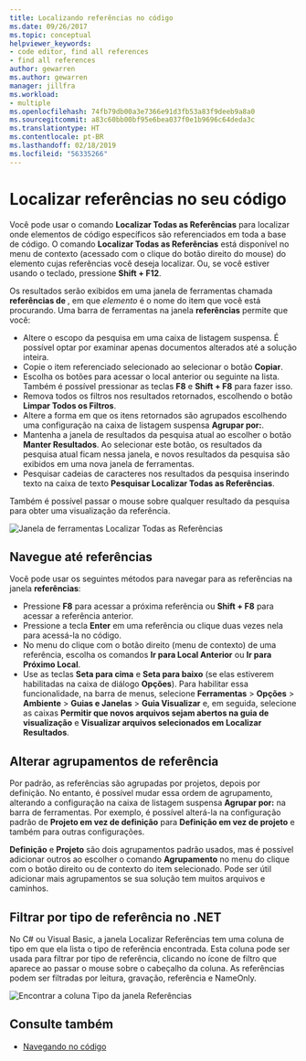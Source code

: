 ```yaml
---
title: Localizando referências no código
ms.date: 09/26/2017
ms.topic: conceptual
helpviewer_keywords:
- code editor, find all references
- find all references
author: gewarren
ms.author: gewarren
manager: jillfra
ms.workload:
- multiple
ms.openlocfilehash: 74fb79db00a3e7366e91d3fb53a83f9deeb9a8a0
ms.sourcegitcommit: a83c60bb00bf95e6bea037f0e1b9696c64deda3c
ms.translationtype: HT
ms.contentlocale: pt-BR
ms.lasthandoff: 02/18/2019
ms.locfileid: "56335266"
---
```

# <a name="find-references-in-your-code"></a>Localizar referências no seu código

Você pode usar o comando **Localizar Todas as Referências** para localizar onde elementos de código específicos são referenciados em toda a base de código. O comando **Localizar Todas as Referências** está disponível no menu de contexto (acessado com o clique do botão direito do mouse) do elemento cujas referências você deseja localizar. Ou, se você estiver usando o teclado, pressione **Shift + F12**.

Os resultados serão exibidos em uma janela de ferramentas chamada **referências de <element>**, em que *elemento* é o nome do item que você está procurando. Uma barra de ferramentas na janela **referências** permite que você:
- Altere o escopo da pesquisa em uma caixa de listagem suspensa. É possível optar por examinar apenas documentos alterados até a solução inteira.
- Copie o item referenciado selecionado ao selecionar o botão **Copiar**.
- Escolha os botões para acessar o local anterior ou seguinte na lista. Também é possível pressionar as teclas **F8** e **Shift + F8** para fazer isso.
- Remova todos os filtros nos resultados retornados, escolhendo o botão **Limpar Todos os Filtros**.
- Altere a forma em que os itens retornados são agrupados escolhendo uma configuração na caixa de listagem suspensa **Agrupar por:**.
- Mantenha a janela de resultados da pesquisa atual ao escolher o botão **Manter Resultados**. Ao selecionar este botão, os resultados da pesquisa atual ficam nessa janela, e novos resultados da pesquisa são exibidos em uma nova janela de ferramentas.
- Pesquisar cadeias de caracteres nos resultados da pesquisa inserindo texto na caixa de texto **Pesquisar Localizar Todas as Referências**.

Também é possível passar o mouse sobre qualquer resultado da pesquisa para obter uma visualização da referência.

![Janela de ferramentas Localizar Todas as Referências](../ide/media/vside_findallreferences.png)

## <a name="navigate-to-references"></a>Navegue até referências
Você pode usar os seguintes métodos para navegar para as referências na janela **referências**:

- Pressione **F8** para acessar a próxima referência ou **Shift + F8** para acessar a referência anterior.
- Pressione a tecla **Enter** em uma referência ou clique duas vezes nela para acessá-la no código.
- No menu do clique com o botão direito (menu de contexto) de uma referência, escolha os comandos **Ir para Local Anterior** ou **Ir para Próximo Local**.
- Use as teclas **Seta para cima** e **Seta para baixo** (se elas estiverem habilitadas na caixa de diálogo **Opções**). Para habilitar essa funcionalidade, na barra de menus, selecione **Ferramentas** > **Opções** > **Ambiente** > **Guias e Janelas** > **Guia Visualizar** e, em seguida, selecione as caixas **Permitir que novos arquivos sejam abertos na guia de visualização** e **Visualizar arquivos selecionados em Localizar Resultados**.

## <a name="change-reference-groupings"></a>Alterar agrupamentos de referência
Por padrão, as referências são agrupadas por projetos, depois por definição. No entanto, é possível mudar essa ordem de agrupamento, alterando a configuração na caixa de listagem suspensa **Agrupar por:** na barra de ferramentas. Por exemplo, é possível alterá-la na configuração padrão de **Projeto em vez de definição** para **Definição em vez de projeto** e também para outras configurações.

**Definição** e **Projeto** são dois agrupamentos padrão usados, mas é possível adicionar outros ao escolher o comando **Agrupamento** no menu do clique com o botão direito ou de contexto do item selecionado. Pode ser útil adicionar mais agrupamentos se sua solução tem muitos arquivos e caminhos.

## <a name="filter-by-reference-type-in-net"></a>Filtrar por tipo de referência no .NET
No C# ou Visual Basic, a janela Localizar Referências tem uma coluna de tipo em que ela lista o tipo de referência encontrada. Esta coluna pode ser usada para filtrar por tipo de referência, clicando no ícone de filtro que aparece ao passar o mouse sobre o cabeçalho da coluna. As referências podem ser filtradas por leitura, gravação, referência e NameOnly.

![Encontrar a coluna Tipo da janela Referências ](../ide/media/vside_findallreferencesKind.png)

## <a name="see-also"></a>Consulte também

- [Navegando no código](../ide/navigating-code.md)
